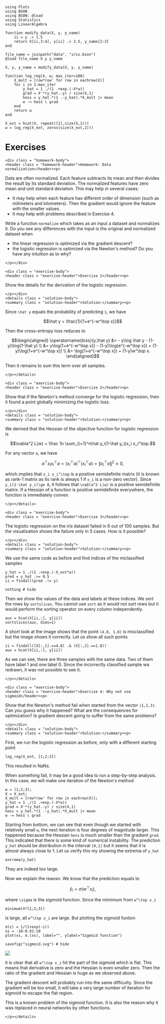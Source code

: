 ```@setup ex_log
using Plots
using BSON
using BSON: @load
using Statistics
using LinearAlgebra

function modify_data(X, y, y_name)
    ii = y .> 1.5
    return X[ii,3:4], y[ii] .> 2.5, y_name[2:3]
end

file_name = joinpath("data", "iris.bson")
@load file_name X y y_name

X, y, y_name = modify_data(X, y, y_name)

function log_reg(X, w; max_iter=100)
    X_mult = [row*row' for row in eachrow(X)]
    for i in 1:max_iter
        y_hat = 1 ./(1 .+exp.(-X*w))
        grad = X'*(y_hat.-y) / size(X,1)
        hess = y_hat.*(1 .-y_hat).*X_mult |> mean
        w -= hess \ grad
    end
    return w
end

X_ext = hcat(X, repeat([1],size(X,1)))
w = log_reg(X_ext, zeros(size(X_ext,2)))
```





# Exercises

```@raw html
<div class = "homework-body">
<header class = "homework-header">Homework: Data normalization</header><p>
```
Data are often normalized. Each feature subtracts its mean and then divides the result by its standard deviation. The normalized features have zero mean and unit standard deviation. This may help in several cases:
- It may help when each feature has different order of dimension (such as milimeters and kilometers). Then the gradient would ignore the feature with the smaller values.
- It may help with problems described in Exercise 4.

Write a function ```normalize``` which takes as an input a dataset and normalizes it. Do you see any differences with the input is the original and normalized dataset when
- the linear regression is optimized via the gradient descent?
- the logistic regression is optimized via the Newton's method?
Do you have any intuition as to why?
```@raw html
</p></div>
```   





```@raw html
<div class = "exercise-body">
<header class = "exercise-header">Exercise 1</header><p>
```
Show the details for the derivation of the logistic regression.
```@raw html
</p></div>
<details class = "solution-body">
<summary class = "solution-header">Solution:</summary><p>
```
Since ``\hat y`` equals the probability of predicting ``1``, we have
```math
\hat y = \frac{1}{1+e^{-w^\top x}}
``` 
Then the cross-entropy loss reduces to
```math
\begin{aligned}
\operatorname{loss}(y,\hat y) &= - y\log \hat y - (1-y)\log(1-\hat y) \\
&= y\log(1+e^{-w^\top x}) - (1-y)\log(e^{-w^\top x}) + (1-y)\log(1+e^{-w^\top x}) \\
&= \log(1+e^{-w^\top x}) + (1-y)w^\top x.
\end{aligned}
```
Then it remains to sum this term over all samples.
```@raw html
</p></details>
```







```@raw html
<div class = "exercise-body">
<header class = "exercise-header">Exercise 2</header><p>
```
Show that if the Newton's method converge for the logistic regression, then it found a point globally minimizing the logistic loss. 
```@raw html
</p></div>
<details class = "solution-body">
<summary class = "solution-header">Solution:</summary><p>
```
We derived that the Hessian of the objective function for logistic regression is
```math
\nabla^2 L(w) = \frac 1n \sum_{i=1}^n\hat y_i(1-\hat y_i)x_i x_i^\top.
```
For any vector ``a``, we have
```math
a^\top x_i x_i^\top a = (x_i^\top a)^\top (x_i^\top a) = \|x_i^\top a\|^2 \ge 0,
```
which implies that ``x_i x_i^\top`` is a positive semidefinite matrix (it is known as rank-1 matrix as its rank is always 1 if ``x_i`` is a non-zero vector). Since ``y_i(1-\hat y_i)\ge 0``, it follows that ``\nabla^2 L(w)`` is a positive semidefinite matrix. If a Hessian of a function is positive semidefinite everywhere, the function is immediately convex.
```@raw html
</p></details>
```






```@raw html
<div class = "exercise-body">
<header class = "exercise-header">Exercise 3</header><p>
```
The logistic regression on the iris dataset failed in 6 out of 100 samples. But the visualization shows the failure only in 5 cases. How is it possible?
```@raw html
</p></div>
<details class = "solution-body">
<summary class = "solution-header">Solution:</summary><p>
```
We use the same code as before and find indices of the miclassified samples
```@example ex_log
y_hat = 1 ./(1 .+exp.(-X_ext*w))
pred = y_hat .>= 0.5
ii = findall(pred .!= y)

nothing # hide
```
Then we show the values of the data and labels at these indices. We sort the rows by ```sortslices```. You cannot use ```sort``` as it would not sort rows but it would perform the sorting operator on every column independently.
```@example ex_log
aux = hcat(X[ii,:], y[ii])
sortslices(aux, dims=1)
```
A short look at the image shows that the point ``(4.8, 1.8)`` is misclassified but the image shows it correctly. Let us show all such points
```@example ex_log
ii = findall((X[:,1].==4.8) .& (X[:,2].==1.8))
aux = hcat(X[ii,:], y[ii])
```
As we can see, there are three samples with the same data. Two of them have label 1 and one label 0. Since the incorrectly classified sample wa redrawn, it was not possible to see it.
```@raw html
</p></details>
```







```@raw html
<div class = "exercise-body">
<header class = "exercise-header">Exercise 4: Why not use sigmoid</header><p>
```
Show that the Newton's method fail when started from the vector ``(1,2,3)``. Can you guess why it happened? What are the consequences for optimization? Is gradient descent going to suffer from the same problems?
```@raw html
</p></div>
<details class = "solution-body">
<summary class = "solution-header">Solution:</summary><p>
```
First, we run the logistic regression as before, only with a different starting point
```@example ex_log
log_reg(X_ext, [1;2;3])
```
This resulted in NaNs.

When something fail, it may be a good idea to run a step-by-step analysis. In this case, we will make one iteration of the Newton's method
```@repl ex_log
w = [1;2;3];
X = X_ext;
X_mult = [row*row' for row in eachrow(X)];
y_hat = 1 ./(1 .+exp.(-X*w))
grad = X'*(y_hat.-y) / size(X,1)
hess = y_hat.*(1 .-y_hat).*X_mult |> mean
w -= hess \ grad
```
Starting from bottom, we can see that even though we started with relatively small ``w``, the next iteration is four degrees of magnitude larger. This happened because the Hessian ```hess``` is much smaller than the gradient ```grad```. This indicated that there is some kind of numerical instability. The prediction ```y_hat``` should be distribution in the interval ``[0,1]`` but it seems that it is almost always close to 1. Let us verify this my showing the extrema of ```y_hat```
```@example ex_log
extrema(y_hat)
```
They are indeed too large.

Now we explain the reaosn. We know that the prediction equals to
```math
\hat y_i = \sigma(w^\top x_i),
```
where ``\sigma`` is the sigmoid function. Since the mimimum from ``w^\top x_i``
```@example ex_log
minimum(X*[1;2;3])
```
is large, all ``w^\top x_i`` are large. But plotting the sigmoid funtion
```@example ex_log
σ(z) = 1/(1+exp(-z))
xs = -10:0.01:10
plot(xs, σ.(xs), label="", ylabel="Sigmoid function")

savefig("sigmoid.svg") # hide
```

![](sigmoid.svg)

it is clear that all ``w^\top x_i`` hit the part of the sigmoid which is flat. This means that derivative is zero and the Hessian is even smaller zero. Then the ratio of the gradient and Hessian is huge as we observed above.

The gradient descent will probably run into the same difficulty. Since the gradient will be too small, it will take a very large number of iteration for sigmoid to escape the flat region.

This is a known problem of the sigmoid function. It is also the reason why it was replaced in neural networks by other functions.
```@raw html
</p></details>
```
